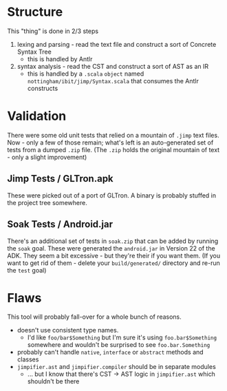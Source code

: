 
# Structure

This "thing" is done in 2/3 steps

1. lexing and parsing - read the text file and construct a sort of Concrete Syntax Tree
	* this is handled by Antlr
1. syntax analysis - read the CST and construct a sort of AST as an IR
	* this is handled by a `.scala` `object` named `nottingham/ibit/jimp/Syntax.scala` that consumes the Antlr constructs

# Validation

There were some old unit tests that relied on a mountain of `.jimp` text files.
Now - only a few of those remain; what's left is an auto-generated set of tests from a dumped `.zip` file.
(The `.zip` holds the original mountain of text - only a slight improvement)

## Jimp Tests / GLTron.apk

These were picked out of a port of GLTron.
A binary is probably stuffed in the project tree somewhere.

 
## Soak Tests / Android.jar

There's an additional set of tests in `soak.zip` that can be added by running the `soak` goal.
These were generated the `android.jar` in Version 22 of the ADK.
They seem a bit excessive - but they're their if you want them. 
(If you want to get rid of them - delete your `build/generated/` directory and re-run the `test` goal)

# Flaws

This tool will probably fall-over for a whole bunch of reasons.

* doesn't use consistent type names.
	* I'd like `foo/bar$Something` but I'm sure it's using `foo.bar$Something` somewhere and wouldn't be surprised to see `foo.bar.Something`
* probably can't handle `native`, `interface` or `abstract` methods and classes
* `jimpifier.ast` and `jimpifier.compiler` should be in separate modules
	* ... but I know that there's CST -> AST logic in `jimpifier.ast` which shouldn't be there
